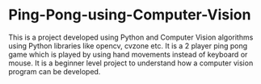 # Ping-Pong-using-Computer-Vision

This is a project developed using Python and Computer Vision algorithms using Python libraries like opencv, cvzone etc. 
It is a 2 player ping pong game which is played by using hand movements instead of keyboard or mouse.
It is a beginner level project to understand how a computer vision program can be developed.
